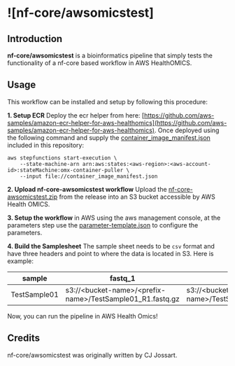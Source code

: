 # ![nf-core/awsomicstest]

## Introduction

**nf-core/awsomicstest** is a bioinformatics pipeline that simply tests the functionality of a nf-core based workflow in AWS HealthOMICS.


## Usage

This workflow can be installed and setup by following this procedure:

**1. Setup ECR** Deploy the ecr helper from here: [https://github.com/aws-samples/amazon-ecr-helper-for-aws-healthomics](https://github.com/aws-samples/amazon-ecr-helper-for-aws-healthomics).
Once deployed using the following command and supply the [container_image_manifest.json](https://raw.githubusercontent.com/wslh-bio/nf-core-awsomicstest/main/container_image_manifest.json) included in this repository:

```
aws stepfunctions start-execution \
    --state-machine-arn arn:aws:states:<aws-region>:<aws-account-id>:stateMachine:omx-container-puller \
    --input file://container_image_manifest.json
```

**2. Upload nf-core-awsomicstest workflow** Upload the [nf-core-awsomicstest.zip]() from the release into an S3 bucket accessible by AWS Health OMICS.

**3. Setup the workflow** in AWS using the aws management console, at the parameters step use the [parameter-template.json](https://raw.githubusercontent.com/wslh-bio/nf-core-awsomicstest/main/parameter-template.json) to configure the parameters.

**4. Build the Samplesheet** The sample sheet needs to be `csv` format and have three headers and point to where the data is located in S3. Here is example:

|sample|fastq_1|fastq_2|
|---|---|---|
|TestSample01|s3://\<bucket-name\>/\<prefix-name\>/TestSample01_R1.fastq.gz|s3://\<bucket-name\>/\<prefix-name\>/TestSample01_R2.fastq.gz|


Now, you can run the pipeline in AWS Health Omics!

## Credits

nf-core/awsomicstest was originally written by CJ Jossart.
